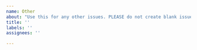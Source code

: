 ```yaml
---
name: Other
about: "Use this for any other issues. PLEASE do not create blank issues\t"
title: ''
labels: ''
assignees: ''

---
```



